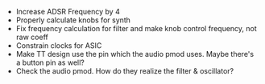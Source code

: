 * Increase ADSR Frequency by 4
* Properly calculate knobs for synth
* Fix frequency calculation for filter and make knob control frequency, not raw coeff
* Constrain clocks for ASIC
* Make TT design use the pin which the audio pmod uses. Maybe there's a button pin as well?
* Check the audio pmod. How do they realize the filter & oscillator?